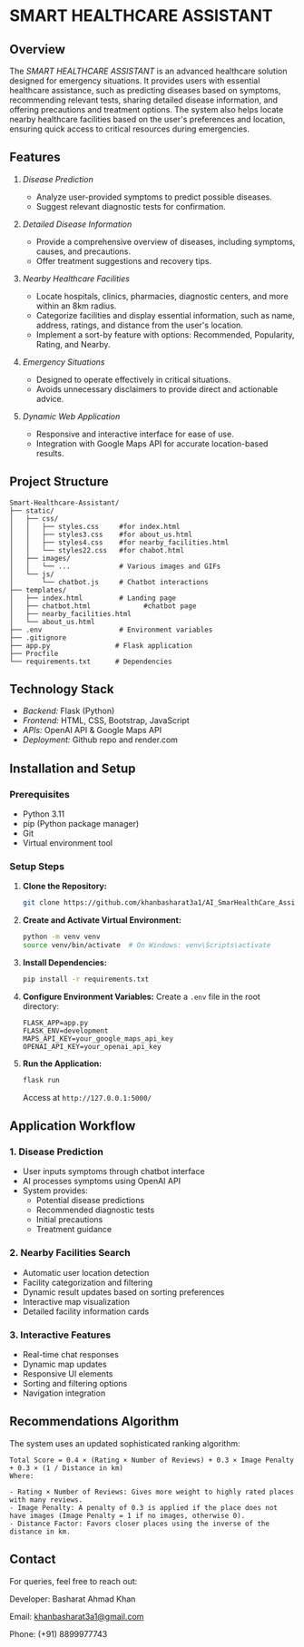 # SMART HEALTHCARE ASSISTANT  

## Overview  
The *SMART HEALTHCARE ASSISTANT* is an advanced healthcare solution designed for emergency situations. It provides users with essential healthcare assistance, such as predicting diseases based on symptoms, recommending relevant tests, sharing detailed disease information, and offering precautions and treatment options. The system also helps locate nearby healthcare facilities based on the user's preferences and location, ensuring quick access to critical resources during emergencies.  

## Features  
1. *Disease Prediction*  
   - Analyze user-provided symptoms to predict possible diseases.  
   - Suggest relevant diagnostic tests for confirmation.  

2. *Detailed Disease Information*  
   - Provide a comprehensive overview of diseases, including symptoms, causes, and precautions.  
   - Offer treatment suggestions and recovery tips.  

3. *Nearby Healthcare Facilities*  
   - Locate hospitals, clinics, pharmacies, diagnostic centers, and more within an 8km radius.  
   - Categorize facilities and display essential information, such as name, address, ratings, and distance from the user's location.  
   - Implement a sort-by feature with options: Recommended, Popularity, Rating, and Nearby.  

4. *Emergency Situations*  
   - Designed to operate effectively in critical situations.  
   - Avoids unnecessary disclaimers to provide direct and actionable advice.  

5. *Dynamic Web Application*  
   - Responsive and interactive interface for ease of use.  
   - Integration with Google Maps API for accurate location-based results.  


## Project Structure

```
Smart-Healthcare-Assistant/
├── static/
│   ├── css/
│   │   ├── styles.css     #for index.html
│   │   ├── styles3.css    #for about_us.html
│   │   ├── styles4.css    #for nearby_facilities.html
│   │   └── styles22.css   #for chabot.html
│   ├── images/
│   │   └── ...            # Various images and GIFs
│   └── js/
│       └── chatbot.js     # Chatbot interactions
├── templates/
│   ├── index.html         # Landing page
│   ├── chatbot.html             #chatbot page
│   ├── nearby_facilities.html
│   └── about_us.html
├── .env                   # Environment variables
├── .gitignore
├── app.py                # Flask application
├── Procfile              
└── requirements.txt      # Dependencies
```


## Technology Stack  
- *Backend:* Flask (Python)  
- *Frontend:* HTML, CSS, Bootstrap, JavaScript  
- *APIs:* OpenAI API & Google Maps API  
- *Deployment:* Github repo and render.com  


## Installation and Setup

### Prerequisites
- Python 3.11
- pip (Python package manager)
- Git
- Virtual environment tool

### Setup Steps

1. **Clone the Repository:**
   ```bash
   git clone https://github.com/khanbasharat3a1/AI_SmarHealthCare_Assistant
   ```

2. **Create and Activate Virtual Environment:**
   ```bash
   python -m venv venv
   source venv/bin/activate  # On Windows: venv\Scripts\activate
   ```

3. **Install Dependencies:**
   ```bash
   pip install -r requirements.txt
   ```

4. **Configure Environment Variables:**
   Create a `.env` file in the root directory:
   ```
   FLASK_APP=app.py
   FLASK_ENV=development
   MAPS_API_KEY=your_google_maps_api_key
   OPENAI_API_KEY=your_openai_api_key
   ```

5. **Run the Application:**
   ```bash
   flask run
   ```
   Access at `http://127.0.0.1:5000/`

## Application Workflow

### 1. Disease Prediction
- User inputs symptoms through chatbot interface
- AI processes symptoms using OpenAI API
- System provides:
  - Potential disease predictions
  - Recommended diagnostic tests
  - Initial precautions
  - Treatment guidance

### 2. Nearby Facilities Search
- Automatic user location detection
- Facility categorization and filtering
- Dynamic result updates based on sorting preferences
- Interactive map visualization
- Detailed facility information cards

### 3. Interactive Features
- Real-time chat responses
- Dynamic map updates
- Responsive UI elements
- Sorting and filtering options
- Navigation integration

## Recommendations Algorithm

The system uses an updated sophisticated ranking algorithm:

```
Total Score = 0.4 × (Rating × Number of Reviews) + 0.3 × Image Penalty + 0.3 × (1 / Distance in km)
Where:

- Rating × Number of Reviews: Gives more weight to highly rated places with many reviews.
- Image Penalty: A penalty of 0.3 is applied if the place does not have images (Image Penalty = 1 if no images, otherwise 0).
- Distance Factor: Favors closer places using the inverse of the distance in km.
```

## Contact

For queries, feel free to reach out:

Developer: Basharat Ahmad Khan

Email: khanbasharat3a1@gmail.com

Phone: (+91) 8899977743

